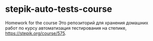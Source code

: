# stepik-auto-tests-course
 Homework for the course
Это репозиторий для хранения домашних работ по курсу автоматизация тестирования на степике, https://stepik.org/course/575.